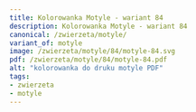 ```yaml
---
title: Kolorowanka Motyle - wariant 84
description: Kolorowanka Motyle - wariant 84
canonical: /zwierzeta/motyle/
variant_of: motyle
image: /zwierzeta/motyle/84/motyle-84.svg
pdf: /zwierzeta/motyle/84/motyle-84.pdf
alt: "kolorowanka do druku motyle PDF"
tags:
- zwierzeta
- motyle
---
```

